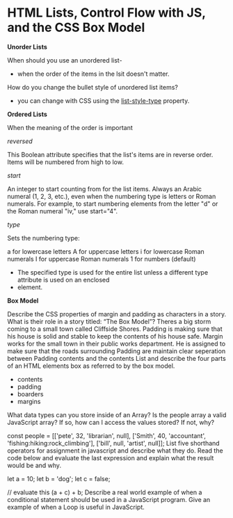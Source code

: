 # HTML Lists, Control Flow with JS, and the CSS Box Model

**Unorder Lists**

When should you use an unordered list- 

- when the order of the items in the lsit doesn't matter.

How do you change the bullet style of unordered list items?

- you can change with CSS using the <u>list-style-type</u> property.

**Ordered Lists**

When the meaning of the order is important

*reversed*

This Boolean attribute specifies that the list's items are in reverse order. Items will be numbered from high to low.

*start*

An integer to start counting from for the list items. Always an Arabic numeral (1, 2, 3, etc.), even when the numbering type is letters or Roman numerals. For example, to start numbering elements from the letter "d" or the Roman numeral "iv," use start="4".

*type*

Sets the numbering type:

a for lowercase letters
A for uppercase letters
i for lowercase Roman numerals
I for uppercase Roman numerals
1 for numbers (default)

- The specified type is used for the entire list unless a different type attribute is used on an enclosed <li> element.

**Box Model**

Describe the CSS properties of margin and padding as characters in a story. What is their role in a story titled: “The Box Model”? Theres a big storm coming to a small town called Cliffside Shores. Padding is making sure that his house is solid and stable to keep the contents of his house safe. Margin works for the small town in their public works department. He is assigned to make sure that the roads surrounding Padding are maintain clear seperation between Padding contents and the contents 
List and describe the four parts of an HTML elements box as referred to by the box model.

- contents
- padding 
- boarders
- margins

What data types can you store inside of an Array?
Is the people array a valid JavaScript array? If so, how can I access the values stored? If not, why?

 const people = [['pete', 32, 'librarian', null], ['Smith', 40, 'accountant', 'fishing:hiking:rock_climbing'], ['bill', null, 'artist', null]];
List five shorthand operators for assignment in javascript and describe what they do.
Read the code below and evaluate the last expression and explain what the result would be and why.

 let a = 10;
 let b = 'dog';
 let c = false;

 // evaluate this
 (a + c) + b;
Describe a real world example of when a conditional statement should be used in a JavaScript program.
Give an example of when a Loop is useful in JavaScript.
